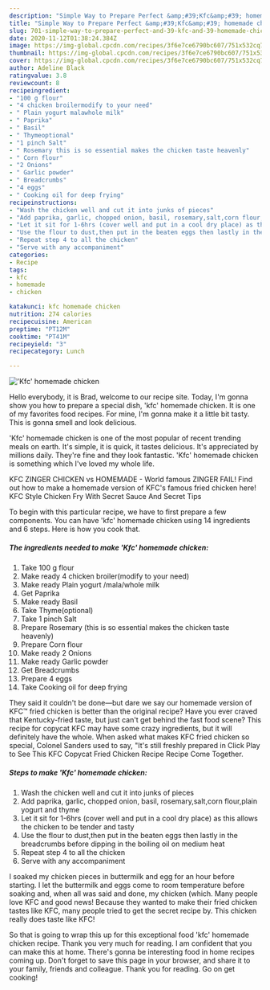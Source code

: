 ```yaml
---
description: "Simple Way to Prepare Perfect &amp;#39;Kfc&amp;#39; homemade chicken"
title: "Simple Way to Prepare Perfect &amp;#39;Kfc&amp;#39; homemade chicken"
slug: 701-simple-way-to-prepare-perfect-and-39-kfc-and-39-homemade-chicken
date: 2020-11-12T01:38:24.384Z
image: https://img-global.cpcdn.com/recipes/3f6e7ce6790bc607/751x532cq70/kfc-homemade-chicken-recipe-main-photo.jpg
thumbnail: https://img-global.cpcdn.com/recipes/3f6e7ce6790bc607/751x532cq70/kfc-homemade-chicken-recipe-main-photo.jpg
cover: https://img-global.cpcdn.com/recipes/3f6e7ce6790bc607/751x532cq70/kfc-homemade-chicken-recipe-main-photo.jpg
author: Adeline Black
ratingvalue: 3.8
reviewcount: 8
recipeingredient:
- "100 g flour"
- "4 chicken broilermodify to your need"
- " Plain yogurt malawhole milk"
- " Paprika"
- " Basil"
- " Thymeoptional"
- "1 pinch Salt"
- " Rosemary this is so essential makes the chicken taste heavenly"
- " Corn flour"
- "2 Onions"
- " Garlic powder"
- " Breadcrumbs"
- "4 eggs"
- " Cooking oil for deep frying"
recipeinstructions:
- "Wash the chicken well and cut it into junks of pieces"
- "Add paprika, garlic, chopped onion, basil, rosemary,salt,corn flour,plain yogurt and thyme"
- "Let it sit for 1-6hrs (cover well and put in a cool dry place) as this allows the chicken to be tender and tasty"
- "Use the flour to dust,then put in the beaten eggs then lastly in the breadcrumbs before dipping in the boiling oil on medium heat"
- "Repeat step 4 to all the chicken"
- "Serve with any accompaniment"
categories:
- Recipe
tags:
- kfc
- homemade
- chicken

katakunci: kfc homemade chicken 
nutrition: 274 calories
recipecuisine: American
preptime: "PT12M"
cooktime: "PT41M"
recipeyield: "3"
recipecategory: Lunch

---
```



![&#39;Kfc&#39; homemade chicken](https://img-global.cpcdn.com/recipes/3f6e7ce6790bc607/751x532cq70/kfc-homemade-chicken-recipe-main-photo.jpg)

Hello everybody, it is Brad, welcome to our recipe site. Today, I'm gonna show you how to prepare a special dish, &#39;kfc&#39; homemade chicken. It is one of my favorites food recipes. For mine, I'm gonna make it a little bit tasty. This is gonna smell and look delicious.

&#39;Kfc&#39; homemade chicken is one of the most popular of recent trending meals on earth. It's simple, it is quick, it tastes delicious. It's appreciated by millions daily. They're fine and they look fantastic. &#39;Kfc&#39; homemade chicken is something which I've loved my whole life.

KFC ZINGER CHICKEN vs HOMEMADE - World famous ZINGER FAIL! Find out how to make a homemade version of KFC&#39;s famous fried chicken here! KFC Style Chicken Fry With Secret Sauce And Secret Tips


To begin with this particular recipe, we have to first prepare a few components. You can have &#39;kfc&#39; homemade chicken using 14 ingredients and 6 steps. Here is how you cook that.

<!--inarticleads1-->

##### The ingredients needed to make &#39;Kfc&#39; homemade chicken:

1. Take 100 g flour
1. Make ready 4 chicken broiler(modify to your need)
1. Make ready  Plain yogurt /mala/whole milk
1. Get  Paprika
1. Make ready  Basil
1. Take  Thyme(optional)
1. Take 1 pinch Salt
1. Prepare  Rosemary (this is so essential makes the chicken taste heavenly)
1. Prepare  Corn flour
1. Make ready 2 Onions
1. Make ready  Garlic powder
1. Get  Breadcrumbs
1. Prepare 4 eggs
1. Take  Cooking oil for deep frying


They said it couldn&#39;t be done—but dare we say our homemade version of KFC™ fried chicken is better than the original recipe? Have you ever craved that Kentucky-fried taste, but just can&#39;t get behind the fast food scene? This recipe for copycat KFC may have some crazy ingredients, but it will definitely have the whole. When asked what makes KFC fried chicken so special, Colonel Sanders used to say, &#34;It&#39;s still freshly prepared in Click Play to See This KFC Copycat Fried Chicken Recipe Recipe Come Together. 

<!--inarticleads2-->

##### Steps to make &#39;Kfc&#39; homemade chicken:

1. Wash the chicken well and cut it into junks of pieces
1. Add paprika, garlic, chopped onion, basil, rosemary,salt,corn flour,plain yogurt and thyme
1. Let it sit for 1-6hrs (cover well and put in a cool dry place) as this allows the chicken to be tender and tasty
1. Use the flour to dust,then put in the beaten eggs then lastly in the breadcrumbs before dipping in the boiling oil on medium heat
1. Repeat step 4 to all the chicken
1. Serve with any accompaniment


I soaked my chicken pieces in buttermilk and egg for an hour before starting. I let the buttermilk and eggs come to room temperature before soaking and, when all was said and done, my chicken (which. Many people love KFC and good news! Because they wanted to make their fried chicken tastes like KFC, many people tried to get the secret recipe by. This chicken really does taste like KFC! 

So that is going to wrap this up for this exceptional food &#39;kfc&#39; homemade chicken recipe. Thank you very much for reading. I am confident that you can make this at home. There's gonna be interesting food in home recipes coming up. Don't forget to save this page in your browser, and share it to your family, friends and colleague. Thank you for reading. Go on get cooking!
